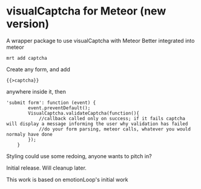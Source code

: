 # visualCaptcha for Meteor (new version)

A wrapper package to use visualCaptcha with Meteor
Better integrated into meteor


```
mrt add captcha
```

Create any form, and add

```
{{>captcha}}
```

anywhere inside it, then

```
'submit form': function (event) {
		event.preventDefault();
		VisualCaptcha.validateCaptcha(function(){
			//callback called only on success; if it fails captcha will display a message informing the user why validation has failed
			//do your form parsing, meteor calls, whatever you would normaly have done
		});
	}
```

Styling could use some redoing, anyone wants to pitch in?

Initial release. Will cleanup later.

This work is based on emotionLoop's initial work

